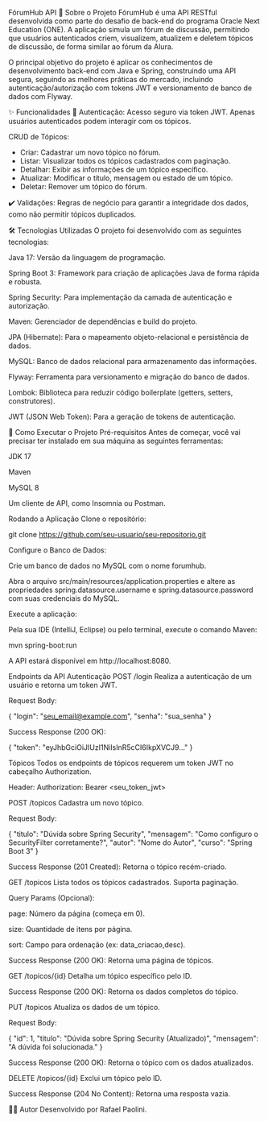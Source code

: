 FórumHub API
📖 Sobre o Projeto
FórumHub é uma API RESTful desenvolvida como parte do desafio de back-end do programa Oracle Next Education (ONE). A aplicação simula um fórum de discussão, permitindo que usuários autenticados criem, visualizem, atualizem e deletem tópicos de discussão, de forma similar ao fórum da Alura.

O principal objetivo do projeto é aplicar os conhecimentos de desenvolvimento back-end com Java e Spring, construindo uma API segura, seguindo as melhores práticas do mercado, incluindo autenticação/autorização com tokens JWT e versionamento de banco de dados com Flyway.

✨ Funcionalidades
🔐 Autenticação: Acesso seguro via token JWT. Apenas usuários autenticados podem interagir com os tópicos.

CRUD de Tópicos:
-   Criar: Cadastrar um novo tópico no fórum.
-   Listar: Visualizar todos os tópicos cadastrados com paginação.
-   Detalhar: Exibir as informações de um tópico específico.
-   Atualizar: Modificar o título, mensagem ou estado de um tópico.
-   Deletar: Remover um tópico do fórum.

✔️ Validações: Regras de negócio para garantir a integridade dos dados, como não permitir tópicos duplicados.

🛠️ Tecnologias Utilizadas
O projeto foi desenvolvido com as seguintes tecnologias:

Java 17: Versão da linguagem de programação.

Spring Boot 3: Framework para criação de aplicações Java de forma rápida e robusta.

Spring Security: Para implementação da camada de autenticação e autorização.

Maven: Gerenciador de dependências e build do projeto.

JPA (Hibernate): Para o mapeamento objeto-relacional e persistência de dados.

MySQL: Banco de dados relacional para armazenamento das informações.

Flyway: Ferramenta para versionamento e migração do banco de dados.

Lombok: Biblioteca para reduzir código boilerplate (getters, setters, construtores).

JWT (JSON Web Token): Para a geração de tokens de autenticação.

🚀 Como Executar o Projeto
Pré-requisitos
Antes de começar, você vai precisar ter instalado em sua máquina as seguintes ferramentas:

JDK 17

Maven

MySQL 8

Um cliente de API, como Insomnia ou Postman.

Rodando a Aplicação
Clone o repositório:

git clone https://github.com/seu-usuario/seu-repositorio.git

Configure o Banco de Dados:

Crie um banco de dados no MySQL com o nome forumhub.

Abra o arquivo src/main/resources/application.properties e altere as propriedades spring.datasource.username e spring.datasource.password com suas credenciais do MySQL.

Execute a aplicação:

Pela sua IDE (IntelliJ, Eclipse) ou pelo terminal, execute o comando Maven:

mvn spring-boot:run

A API estará disponível em http://localhost:8080.

Endpoints da API
Autenticação
POST /login
Realiza a autenticação de um usuário e retorna um token JWT.

Request Body:

{
  "login": "seu_email@example.com",
  "senha": "sua_senha"
}

Success Response (200 OK):

{
  "token": "eyJhbGciOiJIUzI1NiIsInR5cCI6IkpXVCJ9..."
}

Tópicos
Todos os endpoints de tópicos requerem um token JWT no cabeçalho Authorization.

Header: Authorization: Bearer <seu_token_jwt>

POST /topicos
Cadastra um novo tópico.

Request Body:

{
  "titulo": "Dúvida sobre Spring Security",
  "mensagem": "Como configuro o SecurityFilter corretamente?",
  "autor": "Nome do Autor",
  "curso": "Spring Boot 3"
}

Success Response (201 Created):
Retorna o tópico recém-criado.

GET /topicos
Lista todos os tópicos cadastrados. Suporta paginação.

Query Params (Opcional):

page: Número da página (começa em 0).

size: Quantidade de itens por página.

sort: Campo para ordenação (ex: data_criacao,desc).

Success Response (200 OK):
Retorna uma página de tópicos.

GET /topicos/{id}
Detalha um tópico específico pelo ID.

Success Response (200 OK):
Retorna os dados completos do tópico.

PUT /topicos
Atualiza os dados de um tópico.

Request Body:

{
  "id": 1,
  "titulo": "Dúvida sobre Spring Security (Atualizado)",
  "mensagem": "A dúvida foi solucionada."
}

Success Response (200 OK):
Retorna o tópico com os dados atualizados.

DELETE /topicos/{id}
Exclui um tópico pelo ID.

Success Response (204 No Content):
Retorna uma resposta vazia.

👨‍💻 Autor
Desenvolvido por Rafael Paolini.
